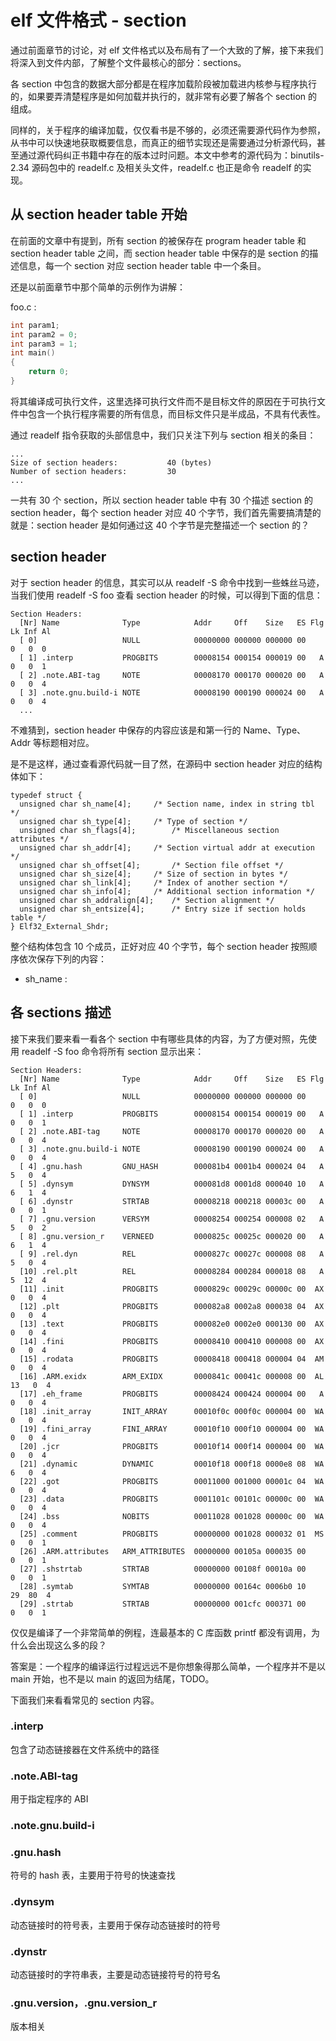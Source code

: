 # elf 文件格式 - section
通过前面章节的讨论，对 elf 文件格式以及布局有了一个大致的了解，接下来我们将深入到文件内部，了解整个文件最核心的部分：sections。  

各 section 中包含的数据大部分都是在程序加载阶段被加载进内核参与程序执行的，如果要弄清楚程序是如何加载并执行的，就非常有必要了解各个 section 的组成。    

同样的，关于程序的编译加载，仅仅看书是不够的，必须还需要源代码作为参照，从书中可以快速地获取概要信息，而真正的细节实现还是需要通过分析源代码，甚至通过源代码纠正书籍中存在的版本过时问题。本文中参考的源代码为：binutils-2.34 源码包中的 readelf.c 及相关头文件，readelf.c 也正是命令  readelf 的实现。    


## 从 section header table 开始
在前面的文章中有提到，所有 section 的被保存在 program header table 和  section header table 之间，而 section header table 中保存的是 section 的描述信息，每一个 section 对应 section header table 中一个条目。   

还是以前面章节中那个简单的示例作为讲解：

foo.c :
```C
int param1;
int param2 = 0;
int param3 = 1;
int main()
{
    return 0;
}
```

将其编译成可执行文件，这里选择可执行文件而不是目标文件的原因在于可执行文件中包含一个执行程序需要的所有信息，而目标文件只是半成品，不具有代表性。   

通过 readelf 指令获取的头部信息中，我们只关注下列与 section 相关的条目：

```
...
Size of section headers:           40 (bytes)
Number of section headers:         30
...
```

一共有 30 个 section，所以 section header table 中有 30 个描述 section 的 section header，每个 section header 对应 40 个字节，我们首先需要搞清楚的就是：section header 是如何通过这 40 个字节是完整描述一个 section 的？  


## section header
对于 section header 的信息，其实可以从 readelf -S 命令中找到一些蛛丝马迹，当我们使用 readelf -S foo 查看 section header 的时候，可以得到下面的信息：

```
Section Headers:
  [Nr] Name              Type            Addr     Off    Size   ES Flg Lk Inf Al
  [ 0]                   NULL            00000000 000000 000000 00      0   0  0
  [ 1] .interp           PROGBITS        00008154 000154 000019 00   A  0   0  1
  [ 2] .note.ABI-tag     NOTE            00008170 000170 000020 00   A  0   0  4
  [ 3] .note.gnu.build-i NOTE            00008190 000190 000024 00   A  0   0  4
  ...
```

不难猜到，section header 中保存的内容应该是和第一行的 Name、Type、Addr 等标题相对应。   

是不是这样，通过查看源代码就一目了然，在源码中 section header 对应的结构体如下：

```
typedef struct {
  unsigned char	sh_name[4];		/* Section name, index in string tbl */
  unsigned char	sh_type[4];		/* Type of section */
  unsigned char	sh_flags[4];		/* Miscellaneous section attributes */
  unsigned char	sh_addr[4];		/* Section virtual addr at execution */
  unsigned char	sh_offset[4];		/* Section file offset */
  unsigned char	sh_size[4];		/* Size of section in bytes */
  unsigned char	sh_link[4];		/* Index of another section */
  unsigned char	sh_info[4];		/* Additional section information */
  unsigned char	sh_addralign[4];	/* Section alignment */
  unsigned char	sh_entsize[4];		/* Entry size if section holds table */
} Elf32_External_Shdr;
```

整个结构体包含 10 个成员，正好对应 40 个字节，每个 section header 按照顺序依次保存下列的内容：
* sh_name :





## 各 sections 描述
接下来我们要来看一看各个 section 中有哪些具体的内容，为了方便对照，先使用 readelf -S foo 命令将所有 section 显示出来：

```
Section Headers:
  [Nr] Name              Type            Addr     Off    Size   ES Flg Lk Inf Al
  [ 0]                   NULL            00000000 000000 000000 00      0   0  0
  [ 1] .interp           PROGBITS        00008154 000154 000019 00   A  0   0  1
  [ 2] .note.ABI-tag     NOTE            00008170 000170 000020 00   A  0   0  4
  [ 3] .note.gnu.build-i NOTE            00008190 000190 000024 00   A  0   0  4
  [ 4] .gnu.hash         GNU_HASH        000081b4 0001b4 000024 04   A  5   0  4
  [ 5] .dynsym           DYNSYM          000081d8 0001d8 000040 10   A  6   1  4
  [ 6] .dynstr           STRTAB          00008218 000218 00003c 00   A  0   0  1
  [ 7] .gnu.version      VERSYM          00008254 000254 000008 02   A  5   0  2
  [ 8] .gnu.version_r    VERNEED         0000825c 00025c 000020 00   A  6   1  4
  [ 9] .rel.dyn          REL             0000827c 00027c 000008 08   A  5   0  4
  [10] .rel.plt          REL             00008284 000284 000018 08   A  5  12  4
  [11] .init             PROGBITS        0000829c 00029c 00000c 00  AX  0   0  4
  [12] .plt              PROGBITS        000082a8 0002a8 000038 04  AX  0   0  4
  [13] .text             PROGBITS        000082e0 0002e0 000130 00  AX  0   0  4
  [14] .fini             PROGBITS        00008410 000410 000008 00  AX  0   0  4
  [15] .rodata           PROGBITS        00008418 000418 000004 04  AM  0   0  4
  [16] .ARM.exidx        ARM_EXIDX       0000841c 00041c 000008 00  AL 13   0  4
  [17] .eh_frame         PROGBITS        00008424 000424 000004 00   A  0   0  4
  [18] .init_array       INIT_ARRAY      00010f0c 000f0c 000004 00  WA  0   0  4
  [19] .fini_array       FINI_ARRAY      00010f10 000f10 000004 00  WA  0   0  4
  [20] .jcr              PROGBITS        00010f14 000f14 000004 00  WA  0   0  4
  [21] .dynamic          DYNAMIC         00010f18 000f18 0000e8 08  WA  6   0  4
  [22] .got              PROGBITS        00011000 001000 00001c 04  WA  0   0  4
  [23] .data             PROGBITS        0001101c 00101c 00000c 00  WA  0   0  4
  [24] .bss              NOBITS          00011028 001028 00000c 00  WA  0   0  4
  [25] .comment          PROGBITS        00000000 001028 000032 01  MS  0   0  1
  [26] .ARM.attributes   ARM_ATTRIBUTES  00000000 00105a 000035 00      0   0  1
  [27] .shstrtab         STRTAB          00000000 00108f 00010a 00      0   0  1
  [28] .symtab           SYMTAB          00000000 00164c 0006b0 10     29  80  4
  [29] .strtab           STRTAB          00000000 001cfc 000371 00      0   0  1
```

仅仅是编译了一个非常简单的例程，连最基本的 C 库函数 printf 都没有调用，为什么会出现这么多的段？  

答案是：一个程序的编译运行过程远远不是你想象得那么简单，一个程序并不是以 main 开始，也不是以 main 的返回为结尾，TODO。

下面我们来看看常见的 section 内容。  

### .interp
包含了动态链接器在文件系统中的路径

### .note.ABI-tag
用于指定程序的 ABI 

### .note.gnu.build-i

### .gnu.hash 
符号的 hash 表，主要用于符号的快速查找

### .dynsym
动态链接时的符号表，主要用于保存动态链接时的符号

### .dynstr
动态链接时的字符串表，主要是动态链接符号的符号名

### .gnu.version，.gnu.version_r
版本相关

### 
